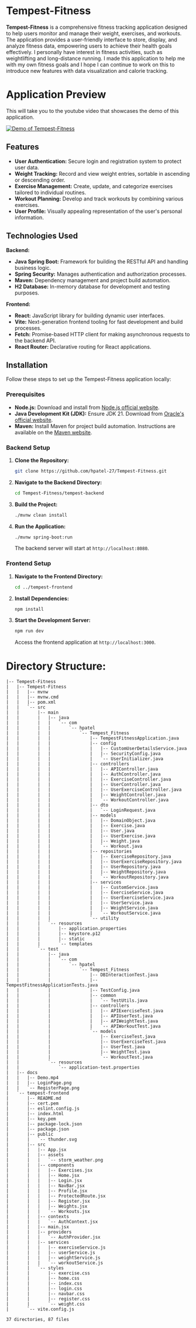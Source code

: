 # Tempest-Fitness

**Tempest-Fitness** is a comprehensive fitness tracking application designed to help users monitor and manage their weight, exercises, and workouts. The application provides a user-friendly interface to store, display, and analyze fitness data, empowering users to achieve their health goals effectively. I personally have interest in fitness activities, such as weightlifting and long-distance running. I made this application to help me with my own fitness goals and I hope I can continue to work on this to introduce new features with data visualization and calorie tracking.

# Application Preview
This will take you to the youtube video that showcases the demo of this application.

[![Demo of Tempest-Fitness](Tempest-Fitness/docs/LoginPage.png)](https://youtu.be/TCfRo5PG9Xg)

## Features

- **User Authentication:** Secure login and registration system to protect user data.
- **Weight Tracking:** Record and view weight entries, sortable in ascending or descending order.
- **Exercise Management:** Create, update, and categorize exercises tailored to individual routines.
- **Workout Planning:** Develop and track workouts by combining various exercises.
- **User Profile:** Visually appealing representation of the user's personal information.

## Technologies Used

**Backend:**
- **Java Spring Boot:** Framework for building the RESTful API and handling business logic.
- **Spring Security:** Manages authentication and authorization processes.
- **Maven:** Dependency management and project build automation.
- **H2 Database:** In-memory database for development and testing purposes.

**Frontend:**
- **React:** JavaScript library for building dynamic user interfaces.
- **Vite:** Next-generation frontend tooling for fast development and build processes.
- **Fetch:** Promise-based HTTP client for making asynchronous requests to the backend API.
- **React Router:** Declarative routing for React applications.

## Installation

Follow these steps to set up the Tempest-Fitness application locally:

### Prerequisites

- **Node.js:** Download and install from [Node.js official website](https://nodejs.org/).
- **Java Development Kit (JDK):** Ensure JDK 21. Download from [Oracle's official website](https://www.oracle.com/java/technologies/javase-jdk21-downloads.html).
- **Maven:** Install Maven for project build automation. Instructions are available on the [Maven website](https://maven.apache.org/install.html).

### Backend Setup

1. **Clone the Repository:**

   ```bash
   git clone https://github.com/hpatel-27/Tempest-Fitness.git
   ```
2. **Navigate to the Backend Directory:**

   ```bash
   cd Tempest-Fitness/tempest-backend
   ```
3. **Build the Project:**

   ```bash
   ./mvnw clean install
   ```
4. **Run the Application:**

   ```bash
   ./mvnw spring-boot:run
   ```
   The backend server will start at `http://localhost:8080`.

### Frontend Setup

1. **Navigate to the Frontend Directory:**

   ```bash
   cd ../tempest-frontend
   ```
2. **Install Dependencies:**

   ```bash
   npm install
   ```
3. **Start the Development Server:**

   ```bash
   npm run dev
   ```
   Access the frontend application at `http://localhost:3000`.
   
# Directory Structure:
```
|-- Tempest-Fitness
|   |-- Tempest-Fitness
|   |   |-- mvnw
|   |   |-- mvnw.cmd
|   |   |-- pom.xml
|   |   `-- src
|   |       |-- main
|   |       |   |-- java
|   |       |   |   `-- com
|   |       |   |       `-- hpatel
|   |       |   |           `-- Tempest_Fitness
|   |       |   |               |-- TempestFitnessApplication.java
|   |       |   |               |-- config
|   |       |   |               |   |-- CustomUserDetailsService.java
|   |       |   |               |   |-- SecurityConfig.java
|   |       |   |               |   `-- UserInitializer.java
|   |       |   |               |-- controllers
|   |       |   |               |   |-- APIController.java
|   |       |   |               |   |-- AuthController.java
|   |       |   |               |   |-- ExerciseController.java
|   |       |   |               |   |-- UserController.java
|   |       |   |               |   |-- UserExerciseController.java
|   |       |   |               |   |-- WeightController.java
|   |       |   |               |   `-- WorkoutController.java
|   |       |   |               |-- dto
|   |       |   |               |   `-- LoginRequest.java
|   |       |   |               |-- models
|   |       |   |               |   |-- DomainObject.java
|   |       |   |               |   |-- Exercise.java
|   |       |   |               |   |-- User.java
|   |       |   |               |   |-- UserExercise.java
|   |       |   |               |   |-- Weight.java
|   |       |   |               |   `-- Workout.java
|   |       |   |               |-- repositories
|   |       |   |               |   |-- ExerciseRepository.java
|   |       |   |               |   |-- UserExerciseRepository.java
|   |       |   |               |   |-- UserRepository.java
|   |       |   |               |   |-- WeightRepository.java
|   |       |   |               |   `-- WorkoutRepository.java
|   |       |   |               |-- services
|   |       |   |               |   |-- CustomService.java
|   |       |   |               |   |-- ExerciseService.java
|   |       |   |               |   |-- UserExerciseService.java
|   |       |   |               |   |-- UserService.java
|   |       |   |               |   |-- WeightService.java
|   |       |   |               |   `-- WorkoutService.java
|   |       |   |               `-- utility
|   |       |   `-- resources
|   |       |       |-- application.properties
|   |       |       |-- keystore.p12
|   |       |       |-- static
|   |       |       `-- templates
|   |       `-- test
|   |           |-- java
|   |           |   `-- com
|   |           |       `-- hpatel
|   |           |           `-- Tempest_Fitness
|   |           |               |-- DBInteractionTest.java
|   |           |               |-- TempestFitnessApplicationTests.java
|   |           |               |-- TestConfig.java
|   |           |               |-- common
|   |           |               |   `-- TestUtils.java
|   |           |               |-- controllers
|   |           |               |   |-- APIExerciseTest.java
|   |           |               |   |-- APIUserTest.java
|   |           |               |   |-- APIWeightTest.java
|   |           |               |   `-- APIWorkoutTest.java
|   |           |               `-- models
|   |           |                   |-- ExerciseTest.java
|   |           |                   |-- UserExerciseTest.java
|   |           |                   |-- UserTest.java
|   |           |                   |-- WeightTest.java
|   |           |                   `-- WorkoutTest.java
|   |           `-- resources
|   |               `-- application-test.properties
|   |-- docs
|   |   |-- Demo.mp4
|   |   |-- LoginPage.png
|   |   `-- RegisterPage.png
|   `-- tempest-frontend
|       |-- README.md
|       |-- cert.pem
|       |-- eslint.config.js
|       |-- index.html
|       |-- key.pem
|       |-- package-lock.json
|       |-- package.json
|       |-- public
|       |   `-- thunder.svg
|       |-- src
|       |   |-- App.jsx
|       |   |-- assets
|       |   |   `-- storm_weather.png
|       |   |-- components
|       |   |   |-- Exercises.jsx
|       |   |   |-- Home.jsx
|       |   |   |-- Login.jsx
|       |   |   |-- NavBar.jsx
|       |   |   |-- Profile.jsx
|       |   |   |-- ProtectedRoute.jsx
|       |   |   |-- Register.jsx
|       |   |   |-- Weights.jsx
|       |   |   `-- Workouts.jsx
|       |   |-- contexts
|       |   |   `-- AuthContext.jsx
|       |   |-- main.jsx
|       |   |-- providers
|       |   |   `-- AuthProvider.jsx
|       |   |-- services
|       |   |   |-- exerciseService.js
|       |   |   |-- userService.js
|       |   |   |-- weightService.js
|       |   |   `-- workoutService.js
|       |   `-- styles
|       |       |-- exercise.css
|       |       |-- home.css
|       |       |-- index.css
|       |       |-- login.css
|       |       |-- navbar.css
|       |       |-- register.css
|       |       `-- weight.css
|       `-- vite.config.js

37 directories, 87 files
```

